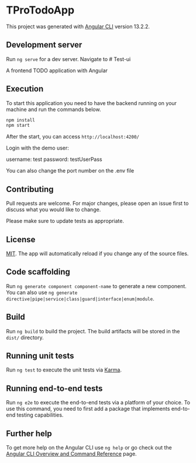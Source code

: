 # TProTodoApp

This project was generated with [Angular CLI](https://github.com/angular/angular-cli) version 13.2.2.

## Development server

Run `ng serve` for a dev server. Navigate to # Test-ui

A frontend TODO application with Angular

## Execution

To start this application you need to have the backend running on your machine and run the commands below.

```bash
npm install
npm start
```

After the start, you can access `http://localhost:4200/`

Login with the demo user:

username: test
password: testUserPass

You can also change the port number on the .env file

## Contributing
Pull requests are welcome. For major changes, please open an issue first to discuss what you would like to change.

Please make sure to update tests as appropriate.

## License
[MIT](https://choosealicense.com/licenses/mit/). The app will automatically reload if you change any of the source files.

## Code scaffolding

Run `ng generate component component-name` to generate a new component. You can also use `ng generate directive|pipe|service|class|guard|interface|enum|module`.

## Build

Run `ng build` to build the project. The build artifacts will be stored in the `dist/` directory.

## Running unit tests

Run `ng test` to execute the unit tests via [Karma](https://karma-runner.github.io).

## Running end-to-end tests

Run `ng e2e` to execute the end-to-end tests via a platform of your choice. To use this command, you need to first add a package that implements end-to-end testing capabilities.

## Further help

To get more help on the Angular CLI use `ng help` or go check out the [Angular CLI Overview and Command Reference](https://angular.io/cli) page.
